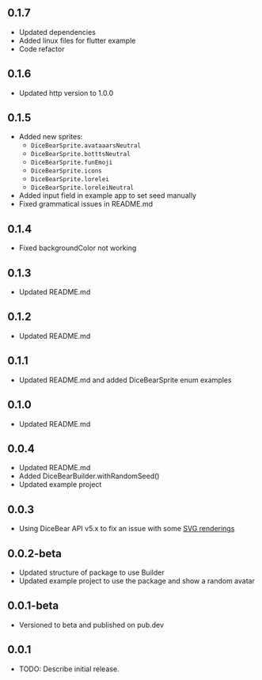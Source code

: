 ## 0.1.7
* Updated dependencies
* Added linux files for flutter example
* Code refactor

## 0.1.6
* Updated http version to 1.0.0

## 0.1.5
* Added new sprites:
  * `DiceBearSprite.avataaarsNeutral`
  * `DiceBearSprite.botttsNeutral`
  * `DiceBearSprite.funEmoji`
  * `DiceBearSprite.icons`
  * `DiceBearSprite.lorelei`
  * `DiceBearSprite.loreleiNeutral`
* Added input field in example app to set seed manually
* Fixed grammatical issues in README.md

## 0.1.4

* Fixed backgroundColor not working

## 0.1.3

* Updated README.md

## 0.1.2

* Updated README.md

## 0.1.1

* Updated README.md and added DiceBearSprite enum examples

## 0.1.0

* Updated README.md

## 0.0.4

* Updated README.md
* Added DiceBearBuilder.withRandomSeed()
* Updated example project

## 0.0.3

* Using DiceBear API v5.x to fix an issue with
  some [SVG renderings](https://github.com/ZaifSenpai/dice_bear/issues/1)

## 0.0.2-beta

* Updated structure of package to use Builder
* Updated example project to use the package and show a random avatar

## 0.0.1-beta

* Versioned to beta and published on pub.dev

## 0.0.1

* TODO: Describe initial release.
